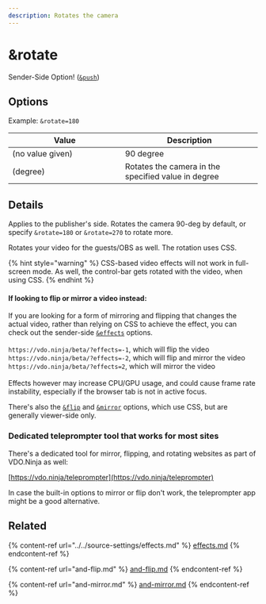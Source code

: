 ```yaml
---
description: Rotates the camera
---
```


# \&rotate

Sender-Side Option! ([`&push`](../../source-settings/push.md))

## Options

Example: `&rotate=180`

<table><thead><tr><th width="212">Value</th><th>Description</th></tr></thead><tbody><tr><td>(no value given)</td><td>90 degree</td></tr><tr><td>(degree)</td><td>Rotates the camera in the specified value in degree</td></tr></tbody></table>

## Details

Applies to the publisher's side. Rotates the camera 90-deg by default, or specify `&rotate=180` or `&rotate=270` to rotate more.

Rotates your video for the guests/OBS as well. The rotation uses CSS.

{% hint style="warning" %}
CSS-based video effects will not work in full-screen mode. As well, the control-bar gets rotated with the video, when using CSS.&#x20;
{% endhint %}

#### If looking to flip or mirror a video instead:

If you are looking for a form of mirroring and flipping that changes the actual video, rather than relying on CSS to achieve the effect, you can check out the sender-side [`&effects`](../../source-settings/effects.md) options.\
\
`https://vdo.ninja/beta/?effects=-1`,  which will flip the video `https://vdo.ninja/beta/?effects=-2`,  which will flip and mirror the video\
`https://vdo.ninja/beta/?effects=2`,  which will mirror the video\
\
Effects however may increase CPU/GPU usage, and could cause frame rate instability, especially if the browser tab is not in active focus.

There's also the [`&flip`](and-flip.md) and [`&mirror`](and-mirror.md) options, which use CSS, but are generally viewer-side only.



### Dedicated teleprompter tool that works for most sites

There's a dedicated tool for mirror, flipping, and rotating websites as part of VDO.Ninja as well:

[https://vdo.ninja/teleprompter](https://vdo.ninja/teleprompter)

In case the built-in options to mirror or flip don't work, the teleprompter app might be a good alternative.

## Related

{% content-ref url="../../source-settings/effects.md" %}
[effects.md](../../source-settings/effects.md)
{% endcontent-ref %}

{% content-ref url="and-flip.md" %}
[and-flip.md](and-flip.md)
{% endcontent-ref %}

{% content-ref url="and-mirror.md" %}
[and-mirror.md](and-mirror.md)
{% endcontent-ref %}
